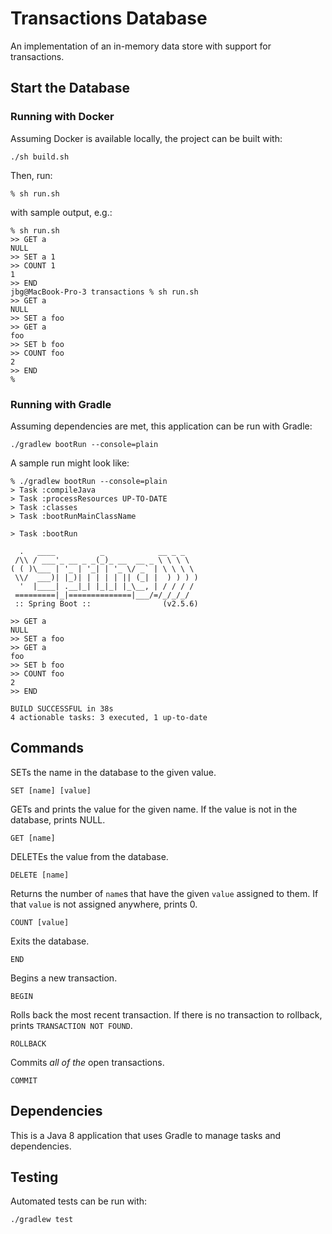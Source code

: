 # Transactions Database
An implementation of an in-memory data store with support for transactions.

## Start the Database

### Running with Docker

Assuming Docker is available locally, the project can be built with:

    ./sh build.sh


Then, run:

    % sh run.sh

with sample output, e.g.:

```
% sh run.sh
>> GET a
NULL
>> SET a 1
>> COUNT 1
1
>> END
jbg@MacBook-Pro-3 transactions % sh run.sh
>> GET a
NULL
>> SET a foo
>> GET a
foo
>> SET b foo
>> COUNT foo
2
>> END
%
```

### Running with Gradle

Assuming dependencies are met, this application can be run with Gradle:

    ./gradlew bootRun --console=plain

A sample run might look like:

```
% ./gradlew bootRun --console=plain 
> Task :compileJava
> Task :processResources UP-TO-DATE
> Task :classes
> Task :bootRunMainClassName

> Task :bootRun

  .   ____          _            __ _ _
 /\\ / ___'_ __ _ _(_)_ __  __ _ \ \ \ \
( ( )\___ | '_ | '_| | '_ \/ _` | \ \ \ \
 \\/  ___)| |_)| | | | | || (_| |  ) ) ) )
  '  |____| .__|_| |_|_| |_\__, | / / / /
 =========|_|==============|___/=/_/_/_/
 :: Spring Boot ::                (v2.5.6)

>> GET a
NULL
>> SET a foo
>> GET a
foo
>> SET b foo
>> COUNT foo
2
>> END

BUILD SUCCESSFUL in 38s
4 actionable tasks: 3 executed, 1 up-to-date

```

## Commands

SETs the name in the database to the given value.

    SET [name] [value]

GETs and prints the value for the given name. If the value is not in the database, prints NULL.

    GET [name]

DELETEs the value from the database.

    DELETE [name]

Returns the number of `name`s that have the given `value` assigned to them. If that `value` is not assigned anywhere, prints 0.

    COUNT [value]

Exits the database.

    END

Begins a new transaction.

    BEGIN

Rolls back the most recent transaction. If there is no transaction to rollback, prints `TRANSACTION NOT FOUND`.

    ROLLBACK

Commits *all of the* open transactions.

    COMMIT

## Dependencies

This is a Java 8 application that uses Gradle to manage tasks and dependencies.

## Testing

Automated tests can be run with:

    ./gradlew test
